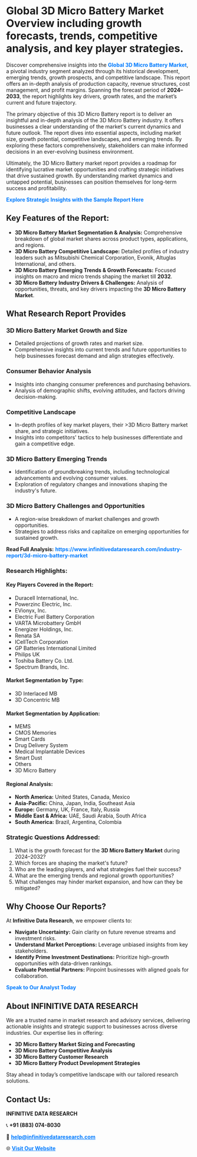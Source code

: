 <h1>Global 3D Micro Battery Market Overview including growth forecasts, trends, competitive analysis, and key player strategies.</h1>
<p>
Discover comprehensive insights into the 
<a href="https://www.infinitivedataresearch.com/industry-report/3d-micro-battery-market" rel="dofollow" style="color: #007BFF; text-decoration: none;"><strong>Global 3D Micro Battery Market</strong></a>, a pivotal industry segment analyzed through its historical development, emerging trends, growth prospects, and competitive landscape. This report offers an in-depth analysis of production capacity, revenue structures, cost management, and profit margins. Spanning the forecast period of <strong>2024–2033</strong>, the report highlights key drivers, growth rates, and the market’s current and future trajectory.
</p>
<p>
The primary objective of this 3D Micro Battery report is to deliver an insightful and in-depth analysis of the 3D Micro Battery industry. It offers businesses a clear understanding of the market's current dynamics and future outlook. The report dives into essential aspects, including market size, growth potential, competitive landscapes, and emerging trends. By exploring these factors comprehensively, stakeholders can make informed decisions in an ever-evolving business environment.
</p>
<p>
Ultimately, the 3D Micro Battery market report provides a roadmap for identifying lucrative market opportunities and crafting strategic initiatives that drive sustained growth. By understanding market dynamics and untapped potential, businesses can position themselves for long-term success and profitability.
</p>
<p>
<a href="https://www.infinitivedataresearch.com/request-sample/reportId=103950" style="color: #007BFF; text-decoration: none;"><strong>Explore Strategic Insights with the Sample Report Here</strong></a>
</p>

<h2>Key Features of the Report:</h2>
<ul>
<li><strong>3D Micro Battery Market Segmentation & Analysis:</strong> Comprehensive breakdown of global market shares across product types, applications, and regions.</li>
<li><strong>3D Micro Battery Competitive Landscape:</strong> Detailed profiles of industry leaders such as Mitsubishi Chemical Corporation, Evonik, Altuglas International, and others.</li>
<li><strong>3D Micro Battery Emerging Trends & Growth Forecasts:</strong> Focused insights on macro and micro trends shaping the market till <strong>2032</strong>.</li>
<li><strong>3D Micro Battery Industry Drivers & Challenges:</strong> Analysis of opportunities, threats, and key drivers impacting the <strong>3D Micro Battery Market</strong>.</li>
</ul>

<h2>What Research Report Provides</h2>
<h3>3D Micro Battery Market Growth and Size</h3>
<ul>
<li>Detailed projections of growth rates and market size.</li>
<li>Comprehensive insights into current trends and future opportunities to help businesses forecast demand and align strategies effectively.</li>
</ul>

<h3>Consumer Behavior Analysis</h3>
<ul>
<li>Insights into changing consumer preferences and purchasing behaviors.</li>
<li>Analysis of demographic shifts, evolving attitudes, and factors driving decision-making.</li>
</ul>

<h3>Competitive Landscape</h3>
<ul>
<li>In-depth profiles of key market players, their >3D Micro Battery market share, and strategic initiatives.</li>
<li>Insights into competitors' tactics to help businesses differentiate and gain a competitive edge.</li>
</ul>

<h3>3D Micro Battery Emerging Trends</h3>
<ul>
<li>Identification of groundbreaking trends, including technological advancements and evolving consumer values.</li>
<li>Exploration of regulatory changes and innovations shaping the industry's future.</li>
</ul>

<h3>3D Micro Battery Challenges and Opportunities</h3>
<ul>
<li>A region-wise breakdown of market challenges and growth opportunities.</li>
<li>Strategies to address risks and capitalize on emerging opportunities for sustained growth.</li>
</ul>
<p><strong>Read Full Analysis:</strong> <a href="https://www.infinitivedataresearch.com/industry-report/3d-micro-battery-market" rel="dofollow" style="color: #007BFF; text-decoration: none;"><strong>https://www.infinitivedataresearch.com/industry-report/3d-micro-battery-market</strong></a></p>
<h3>Research Highlights:</h3>
<h4>Key Players Covered in the Report:</h4>
<ul><li>Duracell International, Inc.</li><li>Powerzinc Electric, Inc.</li><li>EVionyx, Inc.</li><li>Electric Fuel Battery Corporation</li><li>VARTA Microbattery GmbH</li><li>Energizer Holdings, Inc.</li><li>Renata SA</li><li>ICellTech Corporation</li><li>GP Batteries International Limited</li><li>Philips UK</li><li>Toshiba Battery Co. Ltd.</li><li>Spectrum Brands, Inc.</li></ul>
<h4>Market Segmentation by Type:</h4>
<ul><li>3D Interlaced MB</li><li>3D Concentric MB</li></ul>
<h4>Market Segmentation by Application:</h4>
<ul><li>MEMS</li><li>CMOS Memories</li><li>Smart Cards</li><li>Drug Delivery System</li><li>Medical Implantable Devices</li><li>Smart Dust</li><li>Others</li><li>3D Micro Battery</li></ul>

<h4>Regional Analysis:</h4>
<ul>
<li><strong>North America:</strong> United States, Canada, Mexico</li>
<li><strong>Asia-Pacific:</strong> China, Japan, India, Southeast Asia</li>
<li><strong>Europe:</strong> Germany, UK, France, Italy, Russia</li>
<li><strong>Middle East & Africa:</strong> UAE, Saudi Arabia, South Africa</li>
<li><strong>South America:</strong> Brazil, Argentina, Colombia</li>
</ul>

<h3>Strategic Questions Addressed:</h3>
<ol>
<li>What is the growth forecast for the <strong>3D Micro Battery Market</strong> during 2024–2032?</li>
<li>Which forces are shaping the market's future?</li>
<li>Who are the leading players, and what strategies fuel their success?</li>
<li>What are the emerging trends and regional growth opportunities?</li>
<li>What challenges may hinder market expansion, and how can they be mitigated?</li>
</ol>

<h2>Why Choose Our Reports?</h2>
<p>At <strong>Infinitive Data Research</strong>, we empower clients to:</p>
<ul>
<li><strong>Navigate Uncertainty:</strong> Gain clarity on future revenue streams and investment risks.</li>
<li><strong>Understand Market Perceptions:</strong> Leverage unbiased insights from key stakeholders.</li>
<li><strong>Identify Prime Investment Destinations:</strong> Prioritize high-growth opportunities with data-driven rankings.</li>
<li><strong>Evaluate Potential Partners:</strong> Pinpoint businesses with aligned goals for collaboration.</li>
</ul>
<p><a href="https://www.infinitivedataresearch.com/industry-report/3d-micro-battery-market" rel="dofollow" style="color: #007BFF; text-decoration: none;"><strong>Speak to Our Analyst Today</strong></a></p>

<h2>About INFINITIVE DATA RESEARCH</h2>
<p>We are a trusted name in market research and advisory services, delivering actionable insights and strategic support to businesses across diverse industries. Our expertise lies in offering:</p>
<ul>
<li><strong>3D Micro Battery Market Sizing and Forecasting</strong></li>
<li><strong>3D Micro Battery Competitive Analysis</strong></li>
<li><strong>3D Micro Battery Customer Research</strong></li>
<li><strong>3D Micro Battery Product Development Strategies</strong></li>
</ul>
<p>Stay ahead in today’s competitive landscape with our tailored research solutions.</p>

<h2>Contact Us:</h2>
<p><strong>INFINITIVE DATA RESEARCH</strong></p>
<p>📞 <strong>+91 (883) 074-8030</strong></p>
<p>📧 <strong><a href="mailto:help@infinitivedataresearch.com" style="color: #007BFF;">help@infinitivedataresearch.com</a></strong></p>
<p>🌐 <strong><a href="https://www.infinitivedataresearch.com" rel="dofollow" style="color: #007BFF;">Visit Our Website</a></strong></p>